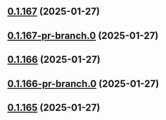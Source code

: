 ## [0.1.167](https://github.com/latha-414/AWS-CICD-web-app/compare/v0.1.167-pr-branch.0...v0.1.167) (2025-01-27)



## [0.1.167-pr-branch.0](https://github.com/latha-414/AWS-CICD-web-app/compare/v0.1.166...v0.1.167-pr-branch.0) (2025-01-27)



## [0.1.166](https://github.com/latha-414/AWS-CICD-web-app/compare/v0.1.166-pr-branch.0...v0.1.166) (2025-01-27)



## [0.1.166-pr-branch.0](https://github.com/latha-414/AWS-CICD-web-app/compare/v0.1.165...v0.1.166-pr-branch.0) (2025-01-27)



## [0.1.165](https://github.com/latha-414/AWS-CICD-web-app/compare/v0.1.165-pr-branch.0...v0.1.165) (2025-01-27)



